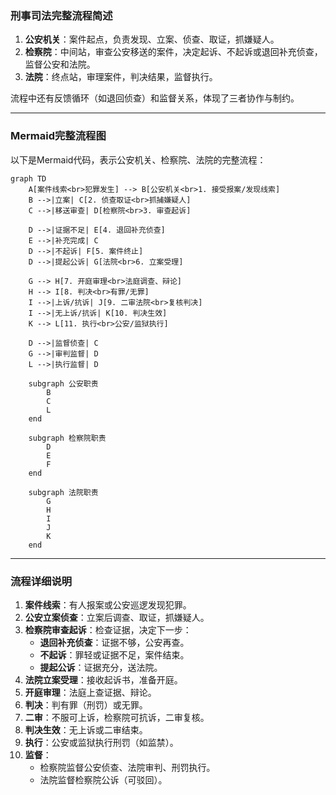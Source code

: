 ### 刑事司法完整流程简述
1. **公安机关**：案件起点，负责发现、立案、侦查、取证，抓嫌疑人。
2. **检察院**：中间站，审查公安移送的案件，决定起诉、不起诉或退回补充侦查，监督公安和法院。
3. **法院**：终点站，审理案件，判决结果，监督执行。

流程中还有反馈循环（如退回侦查）和监督关系，体现了三者协作与制约。

---

### Mermaid完整流程图
以下是Mermaid代码，表示公安机关、检察院、法院的完整流程：

```mermaid
graph TD
    A[案件线索<br>犯罪发生] --> B[公安机关<br>1. 接受报案/发现线索]
    B -->|立案| C[2. 侦查取证<br>抓捕嫌疑人]
    C -->|移送审查| D[检察院<br>3. 审查起诉]
    
    D -->|证据不足| E[4. 退回补充侦查]
    E -->|补充完成| C
    D -->|不起诉| F[5. 案件终止]
    D -->|提起公诉| G[法院<br>6. 立案受理]
    
    G --> H[7. 开庭审理<br>法庭调查、辩论]
    H --> I[8. 判决<br>有罪/无罪]
    I -->|上诉/抗诉| J[9. 二审法院<br>复核判决]
    I -->|无上诉/抗诉| K[10. 判决生效]
    K --> L[11. 执行<br>公安/监狱执行]
    
    D -->|监督侦查| C
    G -->|审判监督| D
    L -->|执行监督| D
    
    subgraph 公安职责
        B
        C
        L
    end
    
    subgraph 检察院职责
        D
        E
        F
    end
    
    subgraph 法院职责
        G
        H
        I
        J
        K
    end
```

---

### 流程详细说明
1. **案件线索**：有人报案或公安巡逻发现犯罪。
2. **公安立案侦查**：立案后调查、取证，抓嫌疑人。
3. **检察院审查起诉**：检查证据，决定下一步：
   - **退回补充侦查**：证据不够，公安再查。
   - **不起诉**：罪轻或证据不足，案件结束。
   - **提起公诉**：证据充分，送法院。
4. **法院立案受理**：接收起诉书，准备开庭。
5. **开庭审理**：法庭上查证据、辩论。
6. **判决**：判有罪（刑罚）或无罪。
7. **二审**：不服可上诉，检察院可抗诉，二审复核。
8. **判决生效**：无上诉或二审结束。
9. **执行**：公安或监狱执行刑罚（如监禁）。
10. **监督**：
    - 检察院监督公安侦查、法院审判、刑罚执行。
    - 法院监督检察院公诉（可驳回）。


